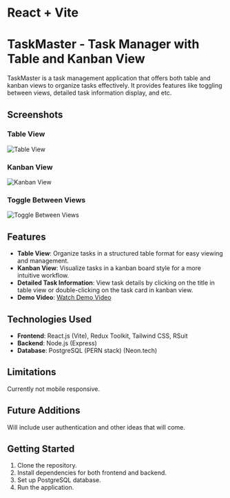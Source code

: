 # React + Vite

# TaskMaster - Task Manager with Table and Kanban View

TaskMaster is a task management application that offers both table and kanban views to organize tasks effectively. It provides features like toggling between views, detailed task information display, and etc.

## Screenshots

### Table View
![Table View](https://i.postimg.cc/Gm17MDZN/Tableview.png)

### Kanban View
![Kanban View](https://i.postimg.cc/NMVbR26d/Kanban-View.png)

### Toggle Between Views
![Toggle Between Views](https://i.postimg.cc/3JGfC1bm/change-view.png)

## Features

- **Table View**: Organize tasks in a structured table format for easy viewing and management.
- **Kanban View**: Visualize tasks in a kanban board style for a more intuitive workflow.
- **Detailed Task Information**: View task details by clicking on the title in table view or double-clicking on the task card in kanban view.
- **Demo Video**: [Watch Demo Video](https://youtu.be/oOtmUs5i0OI)

## Technologies Used

- **Frontend**: React.js (Vite), Redux Toolkit, Tailwind CSS, RSuit
- **Backend**: Node.js (Express)
- **Database**: PostgreSQL (PERN stack) (Neon.tech)

## Limitations

Currently not mobile responsive.

## Future Additions

Will include user authentication and other ideas that will come.

## Getting Started

1. Clone the repository.
2. Install dependencies for both frontend and backend.
3. Set up PostgreSQL database.
4. Run the application.
